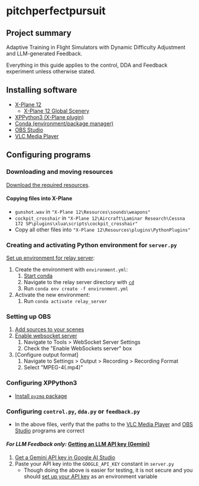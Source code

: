 ﻿# pitchperfectpursuit

## Project summary

Adaptive Training in Flight Simulators with Dynamic Difficulty Adjustment and LLM-generated Feedback.

Everything in this guide applies to the control, DDA and Feedback experiment unless otherwise stated.

## Installing software

- [X-Plane 12](https://store.steampowered.com/app/2014780/XPlane_12/)
	- [X-Plane 12 Global Scenery](https://store.steampowered.com/dlc/2014780/XPlane_12/)
- [XPPython3 (X-Plane plugin)](https://xppython3.readthedocs.io/en/latest/)
- [Conda (environment/package manager)](https://www.anaconda.com/docs/getting-started/miniconda/install "Installing Miniconda")
- [OBS Studio](https://obsproject.com/download)
- [VLC Media Player](https://www.videolan.org/vlc/index.html)

## Configuring programs

### Downloading and moving resources

[Download the required resources](https://docs.github.com/en/repositories/working-with-files/using-files/downloading-source-code-archives#downloading-source-code-archives-from-the-repository-view).

#### Copying files into X-Plane

- `gunshot.wav` in `"X-Plane 12\Resources\sounds\weapons"`
- `cockpit_crosshair` in `"X-Plane 12\Aircraft\Laminar Research\Cessna 172 SP\plugins\xlua\scripts\cockpit_crosshair"`
- Copy all other files into `"X-Plane 12\Resources\plugins\PythonPlugins"`

### Creating and activating Python environment for `server.py`

[Set up environment for relay server](https://docs.conda.io/projects/conda/en/latest/user-guide/tasks/manage-environments.html#creating-an-environment-from-an-environment-yml-file "creating environment from environment.yml file"):
1. Create the environment with `environment.yml`:
	1. [Start conda](https://docs.conda.io/projects/conda/en/stable/user-guide/getting-started.html#starting-conda)
	2. Navigate to the relay server directory with [`cd`](https://learn.microsoft.com/en-us/windows-server/administration/windows-commands/cd)
	3. Run `conda env create -f environment.yml`
2. Activate the new environment:
	1. Run `conda activate relay_server`

### Setting up OBS

1. [Add sources to your scenes](https://obsproject.com/kb/quick-start-guide)
2. [Enable websocket server](https://obsproject.com/kb/remote-control-guide)
	1. Navigate to Tools > WebSocket Server Settings
	2. Check the "Enable WebSockets server" box
 3. [Configure output format]
    1. Navigate to Settings > Output > Recording > Recording Format
    2. Select "MPEG-4(.mp4)"

### Configuring XPPython3

- [Install `pyzmq` package](https://xppython3.readthedocs.io/en/latest/usage/pip.html)

### Configuring `control.py`, `dda.py` or `feedback.py`

- In the above files, verify that the paths to the [VLC Media Player](https://www.google.com/search?q=path+to+vlc+media+player) and [OBS Studio](https://www.google.com/search?q=path+to+obs+studio) programs are correct

#### *For LLM Feedback only:* [Getting an LLM API key (Gemini)](https://ai.google.dev/gemini-api/docs/api-key)

1. [Get a Gemini API key in Google AI Studio](https://aistudio.google.com/app/apikey)
2. Paste your API key into the `GOOGLE_API_KEY` constant in `server.py`
	- Though doing the above is easier for testing, it is not secure and you should [set up your API key](https://ai.google.dev/gemini-api/docs/api-key#set-up-api-key) as an environment variable
